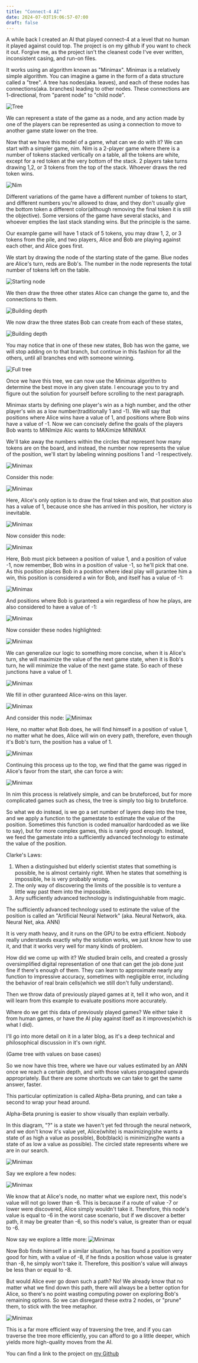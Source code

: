 ```yaml
---
title: "Connect-4 AI"
date: 2024-07-03T19:06:57-07:00
draft: false
---
```


A while back I created an AI that played connect-4 at a level that no human it played against could top. The project is on my github if you want to check it out. Forgive me, as the project isn't the cleanest code I've ever written, inconsistent casing, and run-on files.

It works using an algorithm known as "Minimax". Minimax is a relatively simple algorithm. You can imagine a game in the form of a data structure called a "tree". A tree has nodes(aka. leaves), and each of these nodes has connections(aka. branches) leading to other nodes. These connections are 1-directional, from "parent node" to "child node".

![Tree](/images/tree-example.png)

We can represent a state of the game as a node, and any action made by one of the players can be represented as using a connection to move to another game state lower on the tree.

Now that we have this model of a game, what can we do with it? We can start with a simpler game, nim. Nim is a 2-player game where there is a number of tokens stacked vertically on a table, all the tokens are white, except for a red token at the very bottom of the stack. 2 players take turns drawing 1,2, or 3 tokens from the top of the stack. Whoever draws the red token wins.

![Nim](/images/nim.png)

Different variations of the game have a different number of tokens to start, and different numbers you're allowed to draw, and they don't usually give the bottom token a different color(although removing the final token it is still the objective). Some versions of the game have several stacks, and whoever empties the last stack standing wins. But the principle is the same.

Our example game will have 1 stack of 5 tokens, you may draw 1, 2, or 3 tokens from the pile, and two players, Alice and Bob are playing against each other, and Alice goes first.

We start by drawing the node of the starting state of the game. Blue nodes are Alice's turn, reds are Bob's. The number in the node represents the total number of tokens left on the table.

![Starting node](/images/nim-tree-1.png)

We then draw the three other states Alice can change the game to, and the connections to them.

![Building depth](/images/nim-tree-2.png)

We now draw the three states Bob can create from each of these states,

![Building depth](/images/nim-tree-3.png)

You may notice that in one of these new states, Bob has won the game, we will stop adding on to that branch, but continue in this fashion for all the others, until all branches end with someone winning.

![Full tree](/images/full-nim-tree.png)

Once we have this tree, we can now use the Minimax algorithm to determine the best move in any given state. I encourage you to try and figure out the solution for yourself before scrolling to the next paragraph.

Minimax starts by defining one player's win as a high number, and the other player's win as a low number(traditionally 1 and -1). We will say that positions where Alice wins have a value of 1, and positions where Bob wins have a value of -1. Now we can concisely define the goals of the players
Bob wants to MINImize
Alic wants to MAXimize
MINIMAX

We'll take away the numbers within the circles that represent how many tokens are on the board, and instead, the number now represents the value of the position, we'll start by labeling winning positions 1 and -1 respectively.

![Minimax](/images/minimax-tree-1.png)

Consider this node:

![Minimax](/images/minimax-tree-2.png)

Here, Alice's only option is to draw the final token and win, that position also has a value of 1, because once she has arrived in this position, her victory is inevitable.

![Minimax](/images/minimax-tree-3.png)

Now consider this node:

![Minimax](/images/minimax-tree-4.png)

Here, Bob must pick between a position of value 1, and a position of value -1, now remember, Bob wins in a position of value -1, so he'll pick that one. As this position places Bob in a position where ideal play will gurantee him a win, this position is considered a win for Bob, and itself has a value of -1:

![Minimax](/images/minimax-tree-5.png)

And positions where Bob is guranteed a win regardless of how he plays, are also considered to have a value of -1:

![Minimax](/images/minimax-tree-6.png)

Now consider these nodes highlighted:

![Minimax](/images/minimax-tree-7.png)

We can generalize our logic to something more concise, when it is Alice's turn, she will maximize the value of the next game state, when it is Bob's turn, he will minimize the value of the next game state. So each of these junctions have a value of 1.

![Minimax](/images/minimax-tree-8.png)

We fill in other guranteed Alice-wins on this layer.

![Minimax](/images/minimax-tree-9.png)

And consider this node:
![Minimax](/images/minimax-tree-10.png)

Here, no matter what Bob does, he will find himself in a position of value 1, no matter what he does, Alice will win on every path, therefore, even though it's Bob's turn, the position has a value of 1.

![Minimax](/images/minimax-tree-11.png)

Continuing this process up to the top, we find that the game was rigged in Alice's favor from the start, she can force a win:

![Minimax](/images/minimax-tree-12.png)

In nim this process is relatively simple, and can be bruteforced, but for more complicated games such as chess, the tree is simply too big to bruteforce.

So what we do instead, is we go a set number of layers deep into the tree, and we apply a function to the gamestate to estimate the value of the position. Sometimes this function is coded manual(or hardcoded as we like to say), but for more complex games, this is rarely good enough. Instead, we feed the gamestate into a sufficiently advanced technology to estimate the value of the position.

Clarke's Laws:
1. When a distinguished but elderly scientist states that something is possible, he is almost certainly right. When he states that something is impossible, he is very probably wrong.
2. The only way of discovering the limits of the possible is to venture a little way past them into the impossible.
3. Any sufficiently advanced technology is indistinguishable from magic.

The sufficiently advanced technology used to estimate the value of the position is called an "Artificial Neural Network" (aka. Neural Network, aka. Neural Net, aka. ANN)

It is very math heavy, and it runs on the GPU to be extra efficient. Nobody really understands exactly why the solution works, we just know how to use it, and that it  works very well for many kinds of problem.

How did we come up with it? We studied brain cells, and created a grossly oversimplified digital representation of one that can get the job done just fine if there's enough of them. They can learn to approximate nearly any function to impressive accuracy, sometimes with negligible error, including the behavior of real brain cells(which we still don't fully understand).

Then we throw data of previously played games at it, tell it who won, and it will learn from this example to evaluate positions more accurately.

Where do we get this data of previously played games? We either take it from human games, or have the AI play against itself as it improves(which is what I did).

I'll go into more detail on it in a later blog, as it's a deep technical and philosophical discussion in it's own right.

(Game tree with values on base cases)

So we now have this tree, where we have our values estimated by an ANN once we reach a certain depth, and with those values propagated upwards appropriately. But there are some shortcuts we can take to get the same answer, faster.

This particular optimization is called Alpha-Beta pruning, and can take a second to wrap your head around.

Alpha-Beta pruning is easier to show visually than explain verbally.

In this diagram, "?" is a state we haven't yet fed through the neural network, and we don't know it's value yet, Alice(white) is maximizing(she wants a state of as high a value as possible), Bob(black) is minimizing(he wants a state of as low a value as possible). The circled state represents where we are in our search.

![Minimax](/images/alpha-beta-tree-1.png)

Say we explore a few nodes:

![Minimax](/images/alpha-beta-tree-2.png)

We know that at Alice's node, no matter what we explore next, this node's value will not go lower than -6. This is because if a route of value -7 or lower were discovered, Alice simply wouldn't take it. Therefore, this node's value is equal to -6 in the worst case scenario, but if we discover a better path, it may be greater than -6, so this node's value, is greater than or equal to -6.

Now say we explore a little more:
![Minimax](/images/alpha-beta-tree-3.png)

Now Bob finds himself in a similar situation, he has found a position very good for him, with a value of -8, if he finds a position whose value is greater than -8, he simply won't take it. Therefore, this position's value will always be less than or equal to -8.

But would Alice ever go down such a path? No! We already know that no matter what we find down this path, there will always be a better option for Alice, so there's no point wasting computing power on exploring Bob's remaining options. So we can disregard these extra 2 nodes, or "prune" them, to stick with the tree metaphor.

![Minimax](/images/alpha-beta-tree-4.png)

This is a far more efficient way of traversing the tree, and if you can traverse the tree more efficiently, you can afford to go a little deeper, which yields more high-quality moves from the AI.

You can find a link to the project on [my Github](https://github.com/The-AI-Alchemist/Connect4)